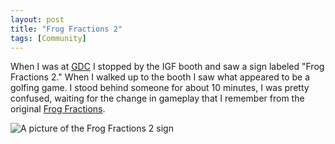 ```yaml
---
layout: post
title: "Frog Fractions 2"
tags: [Community] 
---
```

When I was at [GDC](http://gdconf.com) I stopped by the IGF booth and saw a
sign labeled "Frog Fractions 2." When I walked up to the booth I saw what
appeared to be a golfing game. I stood behind someone for about 10 minutes,
I was pretty confused, waiting for the change in gameplay that I remember from
the original [Frog Fractions](http://twinbeard.com/frog-fractions).

![A picture of the Frog Fractions 2 sign](http://i.imgur.com/wJtwVzq.png)
